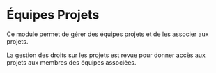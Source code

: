Équipes Projets
===============

Ce module permet de gérer des équipes projets et de les associer aux projets.

La gestion des droits sur les projets est revue pour donner accès aux projets 
aux membres des équipes associées.